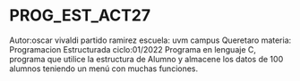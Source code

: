 # PROG_EST_ACT27
Autor:oscar vivaldi partido ramirez 
escuela: uvm campus Queretaro
materia: Programacion Estructurada
ciclo:01/2022
Programa en lenguaje C, programa que utilice la estructura de Alumno y almacene los datos de 100 alumnos teniendo un menú con  muchas funciones. 
